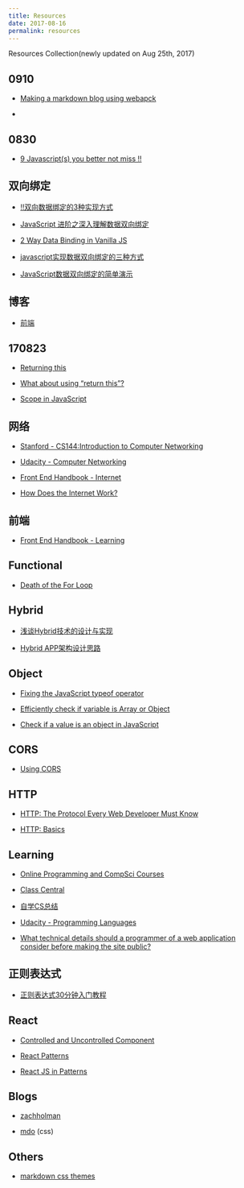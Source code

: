 ```yaml
---
title: Resources
date: 2017-08-16
permalink: resources
---
```


Resources Collection(newly updated on Aug 25th, 2017)

<!--more-->

## 0910

- [Making a markdown blog using webapck](https://www.omardelarosa.com/posts/making-a-markdown-blog-using-webpack.html)

- []()


## 0830

- [9 Javascript(s) you better not miss !!](http://www.codecoffee.com/articles/9tips.html)

## 双向绑定

- [!!双向数据绑定的3种实现方式](http://www.ayqy.net/blog/%E5%8F%8C%E5%90%91%E6%95%B0%E6%8D%AE%E7%BB%91%E5%AE%9A%E7%9A%843%E7%A7%8D%E5%AE%9E%E7%8E%B0%E6%96%B9%E5%BC%8F/)

- [JavaScript 进阶之深入理解数据双向绑定](https://zhaomenghuan.github.io/2017/06/27/JavaScript-%E8%BF%9B%E9%98%B6%E4%B9%8B%E6%B7%B1%E5%85%A5%E7%90%86%E8%A7%A3%E6%95%B0%E6%8D%AE%E5%8F%8C%E5%90%91%E7%BB%91%E5%AE%9A/)

- [2 Way Data Binding in Vanilla JS](https://github.com/NamitaMalik/2-way-data-binding-in-Plain-Vanilla-JavaScript)

- [javascript实现数据双向绑定的三种方式](http://jixianqianduan.com/frontend-javascript/2015/11/29/js-data-two-ways-binding.html)

- [JavaScript数据双向绑定的简单演示](https://segmentfault.com/a/1190000004681757)


## 博客

- [前端](http://www.ayqy.net/blog/category/programming/front-end/)

## 170823

- [Returning this](https://www.eternalcoding.com/?p=53)

- [What about using “return this”?](https://stackoverflow.com/questions/2713431/javascript-module-pattern-what-about-using-return-this)

- [Scope in JavaScript](http://www.digital-web.com/articles/scope_in_javascript/)



## 网络

- [Stanford - CS144:Introduction to Computer Networking](https://www.youtube.com/playlist?list=PLvFG2xYBrYAQCyz4Wx3NPoYJOFjvU7g2Z)

- [Udacity - Computer Networking](https://www.udacity.com/course/computer-networking--ud436)

- [Front End Handbook - Internet](https://frontendmasters.com/books/front-end-handbook/2017/learning/internet.html)

- [How Does the Internet Work?](http://web.stanford.edu/class/msande91si/www-spr04/readings/week1/InternetWhitepaper.htm)

## 前端

- [Front End Handbook - Learning](https://frontendmasters.com/books/front-end-handbook/2017/learning.html)

## Functional

- [Death of the For Loop](https://hackernoon.com/rethinking-javascript-death-of-the-for-loop-c431564c84a8)

## Hybrid

- [浅谈Hybrid技术的设计与实现](http://www.cnblogs.com/yexiaochai/p/4921635.html)

- [Hybrid APP架构设计思路](https://github.com/chemdemo/chemdemo.github.io/issues/12)

## Object

- [Fixing the JavaScript typeof operator](https://javascriptweblog.wordpress.com/2011/08/08/fixing-the-javascript-typeof-operator/)

- [Efficiently check if variable is Array or Object](https://stackoverflow.com/questions/8834126/how-to-efficiently-check-if-variable-is-array-or-object-in-nodejs-v8)

- [Check if a value is an object in JavaScript](https://stackoverflow.com/questions/8511281/check-if-a-value-is-an-object-in-javascript)

## CORS

- [Using CORS](https://www.html5rocks.com/en/tutorials/cors/)

## HTTP

- [HTTP: The Protocol Every Web Developer Must Know](https://code.tutsplus.com/tutorials/http-the-protocol-every-web-developer-must-know-part-1--net-31177)

- [HTTP: Basics](https://www.ntu.edu.sg/home/ehchua/programming/webprogramming/HTTP_Basics.html)

## Learning

- [Online Programming and CompSci Courses](https://medium.freecodecamp.com/here-are-438-free-online-programming-and-compsci-courses-you-can-start-in-may-ee3d276454aa)

- [Class Central](https://www.class-central.com/collection/top-free-online-courses?utm_source=top-50-course-page)

- [自学CS总结](http://blog.coursegraph.com/%E8%87%AA%E5%AD%A6cs%E6%80%BB%E7%BB%93-by-%E8%A6%81%E6%9C%89%E5%85%89ltbl)

- [Udacity - Programming Languages](https://classroom.udacity.com/courses/cs262)

- [What technical details should a programmer of a web application consider before making the site public?](https://softwareengineering.stackexchange.com/questions/46716/what-technical-details-should-a-programmer-of-a-web-application-consider-before)


## 正则表达式

- [正则表达式30分钟入门教程](https://luke0922.gitbooks.io/learnregularexpressionin30minutes/content/)

## React

- [Controlled and Uncontrolled Component](https://goshakkk.name/controlled-vs-uncontrolled-inputs-react/)

- [React Patterns](http://reactpatterns.com/)

- [React JS in Patterns](http://krasimirtsonev.com/blog/article/react-js-in-design-patterns)

## Blogs

- [zachholman](https://zachholman.com/)

- [mdo](http://markdotto.com/) (css)

## Others

- [markdown css themes](http://jasonm23.github.io/markdown-css-themes/) 
